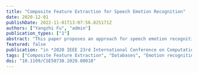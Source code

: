 ```yaml
---
title: "Composite Feature Extraction for Speech Emotion Recognition"
date: 2020-12-01
publishDate: 2022-11-01T13:07:56.825171Z
authors: ["Yangzhi Fu", "admin"]
publication_types: ["1"]
abstract: "This paper proposes an approach for speech emotion recognition based on the composite feature extraction. The traditional paralinguistic and prosodic features and the neurogram features are extracted and concatenated together to be the composite feature. The neural feature is presented by a computational model which outputs a series of responses of a speech's particular characteristic frequency through auditory nerve fiber. The exported responses signals are visualized as the 2D neurogram and then extracted as neural feature. With the extracted composite feature, support vector machines is used to classify the emotion. The eNTERFACE database is used and the various metrics are calculated to evaluate the performance of the proposed approach. Experimental results show that the proposed approach achieves good performances under different conditions and performs better than the related work in terms of the various evaluation metrics."
featured: false
publication: "in *2020 IEEE 23rd International Conference on Computational Science and Engineering (CSE)*"
tags: ["Composite Feature Extraction", "Databases", "Emotion recognition", "Feature extraction", "Neurogram Features", "Noise measurement", "Paralinguistic and Prosodic Features", "Speech Emotion Classification", "Speech recognition", "Support Vector Machine", "Two dimensional displays", "Visualization"]
doi: "10.1109/CSE50738.2020.00018"
---
```


